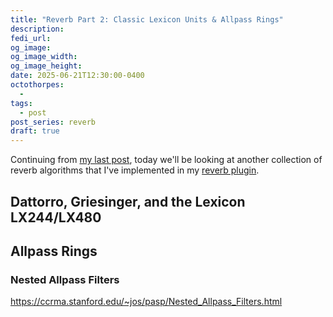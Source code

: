 ```yaml
---
title: "Reverb Part 2: Classic Lexicon Units & Allpass Rings"
description: 
fedi_url: 
og_image: 
og_image_width: 
og_image_height: 
date: 2025-06-21T12:30:00-0400
octothorpes:
  - 
tags:
  - post
post_series: reverb
draft: true
---
```


<link rel="stylesheet" type="text/css" href="/styles/notes-photos.css">

<link rel="stylesheet" type="text/css" href="/styles/code/prism-dracula.css" />
<link rel="stylesheet" type="text/css" href="/styles/code/code-tweaks.css" />

<link rel="stylesheet" type="text/css" href="/styles/math/katex.min.css" />

Continuing from [my last post](/posts/2025/06/reverb-part-1), today we'll be looking at another collection of reverb algorithms that I've implemented in my [reverb plugin](https://github.com/reillypascal/RSAlgorithmicVerb). 

## Dattorro, Griesinger, and the Lexicon LX244/LX480

## Allpass Rings

### Nested Allpass Filters

https://ccrma.stanford.edu/~jos/pasp/Nested_Allpass_Filters.html